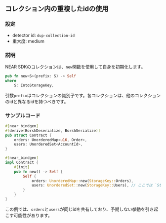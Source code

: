 
## コレクション内の重複したidの使用

### 設定

* detector id: `dup-collection-id`
* 重大度: medium

### 説明

NEAR SDKのコレクションは、`new`関数を使用して自身を初期化します。

```rust
pub fn new<S>(prefix: S) -> Self
where
    S: IntoStorageKey,
```

引数`prefix`はコレクションの識別子です。各コレクションは、他のコレクションのidと異なるidを持つべきです。

### サンプルコード

```rust
#[near_bindgen]
#[derive(BorshDeserialize, BorshSerialize)]
pub struct Contract {
    orders: UnorderedMap<u16, Order>,
    users: UnorderedSet<AccountId>,
}

#[near_bindgen]
impl Contract {
    #[init]
    pub fn new() -> Self {
        Self {
            orders: UnorderedMap::new(StorageKey::Orders),
            users: UnorderedSet::new(StorageKey::Users), // ここでは `StorageKey::Users` を使用すべきです
        }
    }
}
```

この例では、`orders`と`users`が同じidを共有しており、予期しない挙動を引き起こす可能性があります。
